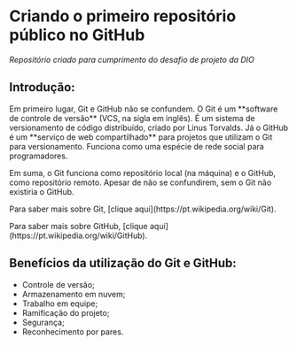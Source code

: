 # Criando o primeiro repositório público no GitHub
_Repositório criado para cumprimento do desafio de projeto da DIO_

## Introdução:

<p>Em primeiro lugar, Git e GitHub não se confundem. O Git é um **software de controle de versão** (VCS, na sigla em inglês). É um sistema de versionamento de código distribuído, criado por Linus Torvalds. Já o GitHub é um **serviço de web compartilhado** para projetos que utilizam o Git para versionamento. Funciona como uma espécie de rede social para programadores.</p>
<p>Em suma, o Git funciona como repositório local (na máquina) e o GitHub, como repositório remoto. Apesar de não se confundirem, sem o Git não existiria o GitHub.</p>
<p>Para saber mais sobre Git, [clique aqui](https://pt.wikipedia.org/wiki/Git).</p>
<p>Para saber mais sobre GitHub, [clique aqui](https://pt.wikipedia.org/wiki/GitHub).</p>

## Benefícios da utilização do Git e GitHub:

* Controle de versão;
* Armazenamento em nuvem;
* Trabalho em equipe;
* Ramificação do projeto;
* Segurança;
* Reconhecimento por pares.